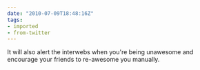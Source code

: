 ```yaml
---
date: "2010-07-09T18:48:16Z"
tags:
- imported
- from-twitter
---
```

It will also alert the interwebs when you're being unawesome and encourage your friends to re-awesome you manually.
